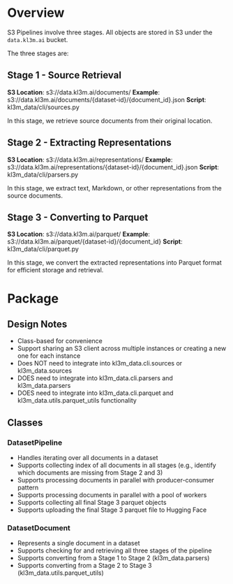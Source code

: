 # Overview

S3 Pipelines involve three stages.  All objects are stored in S3 under the `data.kl3m.ai` bucket.  

The three stages are:

## Stage 1 - Source Retrieval

**S3 Location**: s3://data.kl3m.ai/documents/
**Example**: s3://data.kl3m.ai/documents/{dataset-id}/{document_id}.json
**Script**: kl3m_data/cli/sources.py

In this stage, we retrieve source documents from their original location.


## Stage 2 - Extracting Representations

**S3 Location**: s3://data.kl3m.ai/representations/
**Example**: s3://data.kl3m.ai/representations/{dataset-id}/{document_id}.json
**Script**: kl3m_data/cli/parsers.py

In this stage, we extract text, Markdown, or other representations from the source documents.

## Stage 3 - Converting to Parquet

**S3 Location**: s3://data.kl3m.ai/parquet/
**Example**: s3://data.kl3m.ai/parquet/{dataset-id}/{document_id}
**Script**: kl3m_data/cli/parquet.py

In this stage, we convert the extracted representations into Parquet format for efficient storage and retrieval.


# Package

## Design Notes

* Class-based for convenience
* Support sharing an S3 client across multiple instances or creating a new one for each instance
* Does NOT need to integrate into kl3m_data.cli.sources or kl3m_data.sources
* DOES need to integrate into kl3m_data.cli.parsers and kl3m_data.parsers
* DOES need to integrate into kl3m_data.cli.parquet and kl3m_data.utils.parquet_utils functionality


## Classes

### DatasetPipeline

* Handles iterating over all documents in a dataset
* Supports collecting index of all documents in all stages (e.g., identify which documents are missing from Stage 2 and 3)
* Supports processing documents in parallel with producer-consumer pattern
* Supports processing documents in parallel with a pool of workers
* Supports collecting all final Stage 3 parquet objects
* Supports uploading the final Stage 3 parquet file to Hugging Face

### DatasetDocument

* Represents a single document in a dataset
* Supports checking for and retrieving all three stages of the pipeline
* Supports converting from a Stage 1 to Stage 2 (kl3m_data.parsers)
* Supports converting from a Stage 2 to Stage 3 (kl3m_data.utils.parquet_utils)

